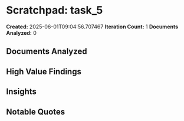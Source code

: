 # Scratchpad: task_5

**Created:** 2025-06-01T09:04:56.707467
**Iteration Count:** 1
**Documents Analyzed:** 0

## Documents Analyzed

## High Value Findings

## Insights

## Notable Quotes